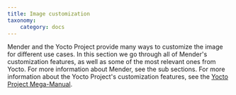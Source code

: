 ```yaml
---
title: Image customization
taxonomy:
    category: docs
---
```



Mender and the Yocto Project provide many ways to customize the image for different use cases. In
this section we go through all of Mender's customization features, as well as some of the most
relevant ones from Yocto. For more information about Mender, see the sub sections. For more
information about the Yocto Project's customization features, see the [Yocto Project
Mega-Manual](https://www.yoctoproject.org/docs/latest/mega-manual/mega-manual.html).
